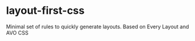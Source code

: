 # layout-first-css
Minimal set of rules to quickly generate layouts. Based on Every Layout and AVO CSS
